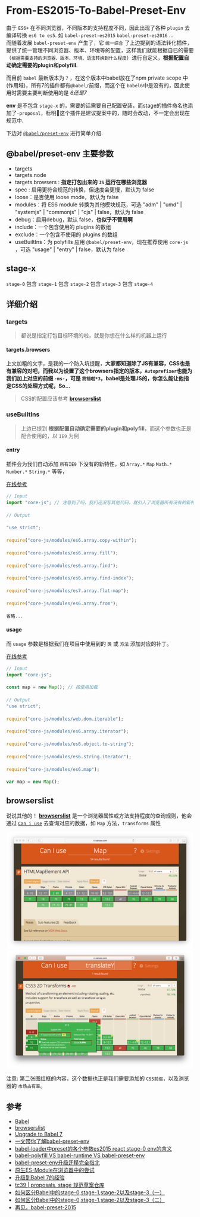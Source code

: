 # From-ES2015-To-Babel-Preset-Env

由于 `ES6+` 在不同浏览器，不同版本的支持程度不同，因此出现了各种 `plugin` 去编译转换 `es6 to es5`. 如 `babel-preset-es2015` `babel-preset-es2016` ...  
而随着发展 `babel-preset-env` 产生了，它 `统一综合` 了上边提到的语法转化插件，提供了统一管理不同浏览器、版本、环境等的配置，这样我们就能根据自已的需要（`根据需要支持的浏览器、版本、环境、语法转换到什么程度`）进行自定义，**根据配置自动确定需要的plugin和polyfill**.  

而目前 `babel` 最新版本为 `7` ，在这个版本中babel放在了npm private scope 中(作用域)，所有7的插件都有`@babel/`前缀，而这个在 `babel6`中是没有的，因此使用时需要主要判断使用的是 *6还是7*  

**env** 是不包含 `stage-x` 的，需要的话需要自己配置安装，而stage的插件命名也添加了`-proposal`，标明这个插件是建议提案中的，随时会改动，不一定会出现在规范中.

下边对 [`@babel/preset-env`](https://babeljs.io/docs/en/babel-preset-env) 进行简单介绍.


## @babel/preset-env 主要参数

- targets
- targets.node
- targets.browsers : **指定打包出来的 `JS` 运行在哪些浏览器**
- spec : 启用更符合规范的转换，但速度会更慢，默认为 false
- loose：是否使用 loose mode，默认为 false
- modules：将 ES6 module 转换为其他模块规范，可选 "adm" | "umd" | "systemjs" | "commonjs" | "cjs" | false，默认为 false
- debug：启用debug，默认 false，**也似乎不管用啊**
- include：一个包含使用的 plugins 的数组
- exclude：一个包含不使用的 plugins 的数组
- useBuiltIns：为 polyfills 应用 `@babel/preset-env`，现在推荐使用 `core-js` ，可选 "usage" | "entry" | false，默认为 false

## stage-x

`stage-0` 包含 `stage-1` 包含 `stage-2` 包含 `stage-3` 包含 `stage-4`

## 详细介绍

### targets

> 都说是指定打包目标环境的啦，就是你想在什么样的机器上运行

#### targets.browsers

上文加粗的文字，是我的一个防入坑提醒，**大家都知道除了JS有兼容，CSS也是有兼容的对吧，而我以为设置了这个browsers指定的版本，`Autoprefixer`也能为我们加上对应的前缀 `-ms-`，可是 `我错啦*3`，babel是处理JS的，你怎么能让他指定CSS的处理方式呢，So...** 
> CSS的配置应该参考 [**browserslist**](https://github.com/browserslist/browserslist)

### **useBuiltIns**

> 上边已提到 **根据配置自动确定需要的plugin和polyfill**，而这个参数也正是配合使用的，以 `IE9` 为例

#### entry

插件会为我们自动添加 `所有IE9` 下没有的新特性，如 `Array.*` `Map` `Math.*` `Number.*` `String.*` 等等，

[在线参考](https://babeljs.io/repl#?babili=false&browsers=ie%20%3E%3D%209&build=&builtIns=entry&spec=false&loose=false&code_lz=JYWwDg9gTgLgBAIgMbQKYFoBWBnBBuIA&debug=false&forceAllTransforms=false&shippedProposals=false&circleciRepo=&evaluate=false&fileSize=false&timeTravel=false&sourceType=module&lineWrap=true&presets=env&prettier=false&targets=&version=7.7.4&externalPlugins=)

```js
// Input
import "core-js"; // 注意到了吗，我们还没写其他代码，就引入了浏览器所有没有的新特性

// Output

"use strict";

require("core-js/modules/es6.array.copy-within");

require("core-js/modules/es6.array.fill");

require("core-js/modules/es6.array.find");

require("core-js/modules/es6.array.find-index");

require("core-js/modules/es7.array.flat-map");

require("core-js/modules/es6.array.from");

省略...
```

#### usage

而 `usage` 参数是根据我们在项目中使用到的 `类` 或 `方法` 添加对应的补丁。

[在线参考](https://babeljs.io/repl#?babili=false&browsers=ie%20%3E%3D%209&build=&builtIns=usage&spec=false&loose=false&code_lz=JYWwDg9gTgLgBAIgMbQKYFoBWBnBBuAKAJQDtt4QBDMOAXjhNQHc4BZagCgEo8g&debug=false&forceAllTransforms=false&shippedProposals=false&circleciRepo=&evaluate=false&fileSize=false&timeTravel=false&sourceType=module&lineWrap=true&presets=env&prettier=false&targets=&version=7.7.4&externalPlugins=)

```js
// Input
import "core-js";

const map = new Map(); // 按使用加载

// Output
"use strict";

require("core-js/modules/web.dom.iterable");

require("core-js/modules/es6.array.iterator");

require("core-js/modules/es6.object.to-string");

require("core-js/modules/es6.string.iterator");

require("core-js/modules/es6.map");

var map = new Map();
```

## browserslist

说说其他的！ [**browserslist**](https://github.com/browserslist/browserslist) 是一个浏览器属性或方法支持程度的查询规则，他会通过 [`Can i use`](https://caniuse.com/) 去查询对应的数据，如 `Map` 方法，`transforms` 属性

<div align="center">
    <img src="./map-support.png" width="500px"/>
    <img src="./transforms.png" width="500px"/>
</div>

注意: 第二张图红框的内容，这个数据也正是我们需要添加的 `CSS前缀`，以及浏览器的 `市场占有率`。

## 参考

- [Babel](https://babeljs.io/docs/en/)
- [browserslist](https://github.com/browserslist/browserslist)
- [Upgrade to Babel 7](https://babeljs.io/docs/en/v7-migration)
- [一文带你了解babel-preset-env](https://www.jianshu.com/p/000c2670672b)
- [babel-loader中preset的各个参数es2015 react stage-0 env的含义](https://www.crifan.com/babel_loader_preset_para_es2015_react_stage_0_env/)
- [babel-polyfill VS babel-runtime VS babel-preset-env](https://juejin.im/post/5aefe0a6f265da0b9e64fa54)
- [babel-preset-env升级迁移完全指北](https://blog.5udou.cn/blog/babel-preset-envSheng-Ji-Qian-Yi-Wan-Quan-Zhi-Bei-70)
- [原生ES-Module在浏览器中的尝试](https://www.cnblogs.com/jiasm/p/9160691.html)
- [升级到Babel 7的经验](https://segmentfault.com/a/1190000016541105)
- [tc39 | proposals, stage 规范草案仓库](https://github.com/tc39/proposals)
- [如何区分Babel中的stage-0,stage-1,stage-2以及stage-3（一）](https://www.cnblogs.com/flyingzl/p/5501247.html)
- [如何区分Babel中的stage-0,stage-1,stage-2以及stage-3（二）](https://www.cnblogs.com/flyingzl/p/5504203.html)
- [再见，babel-preset-2015](https://zhuanlan.zhihu.com/p/29506685)
